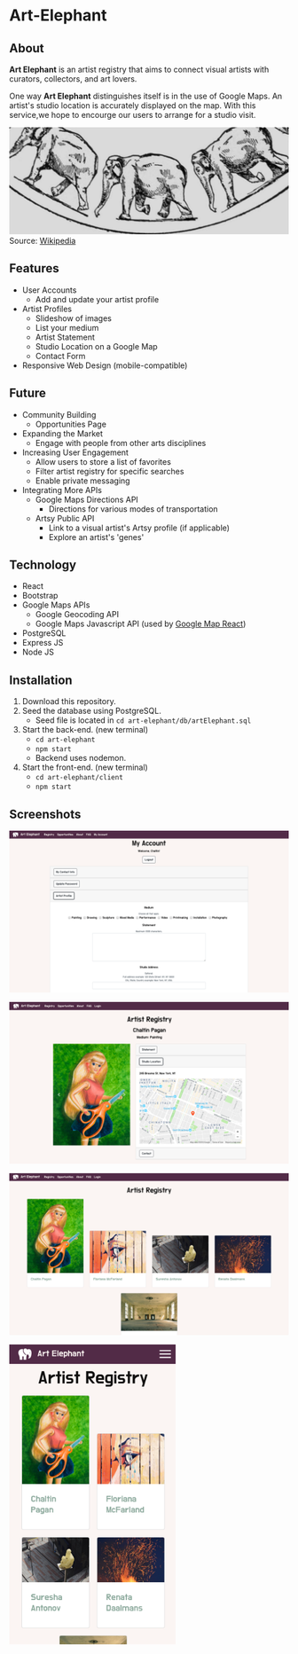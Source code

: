 # Art-Elephant

## About 
**Art Elephant** is an artist registry that aims to connect visual artists with curators, collectors, and art lovers. 

One way **Art Elephant** distinguishes itself is in the use of Google Maps. An artist's studio location is accurately displayed on the map. With this service,we hope to encourge our users to arrange for a studio visit. 

![Elephants Marching](/art-elephant/client/src/Descriptive_Zoopraxography_Elephant_Ambling_Animated_13.gif)
Source: [Wikipedia](https://commons.wikimedia.org/wiki/File:Descriptive_Zoopraxography_Elephant_Ambling_Animated_13.gif)

## Features
* User Accounts
    * Add and update your artist profile
* Artist Profiles
    * Slideshow of images
    * List your medium 
    * Artist Statement
    * Studio Location on a Google Map
    * Contact Form
* Responsive Web Design (mobile-compatible)

## Future 
* Community Building
    * Opportunities Page
* Expanding the Market
    * Engage with people from other arts disciplines
* Increasing User Engagement
    * Allow users to store a list of favorites
    * Filter artist registry for specific searches
    * Enable private messaging
* Integrating More APIs
    * Google Maps Directions API
        * Directions for various modes of transportation
    * Artsy Public API
        * Link to a visual artist's Artsy profile (if applicable)
        * Explore an artist's 'genes'

## Technology
* React
* Bootstrap
* Google Maps APIs
    * Google Geocoding API
    * Google Maps Javascript API (used by [Google Map React](https://github.com/google-map-react/google-map-react))
* PostgreSQL
* Express JS
* Node JS

## Installation
1. Download this repository.
2. Seed the database using PostgreSQL.
    * Seed file is located in `cd art-elephant/db/artElephant.sql`
3. Start the back-end. (new terminal)
    * `cd art-elephant`
    * `npm start` 
    * Backend uses nodemon.
4. Start the front-end. (new terminal)
    * `cd art-elephant/client`
    * `npm start`

## Screenshots
![User Account](/art-elephant/media/elephant-screen-3.png)

![Artist Profile](/art-elephant/media/elephant-screen-2.png)

![Artist Registry](/art-elephant/media/elephant-screen-1.png)

<img src="art-elephant/media/elephant-screen-4.png" alt="mobile" style="width: 300px">